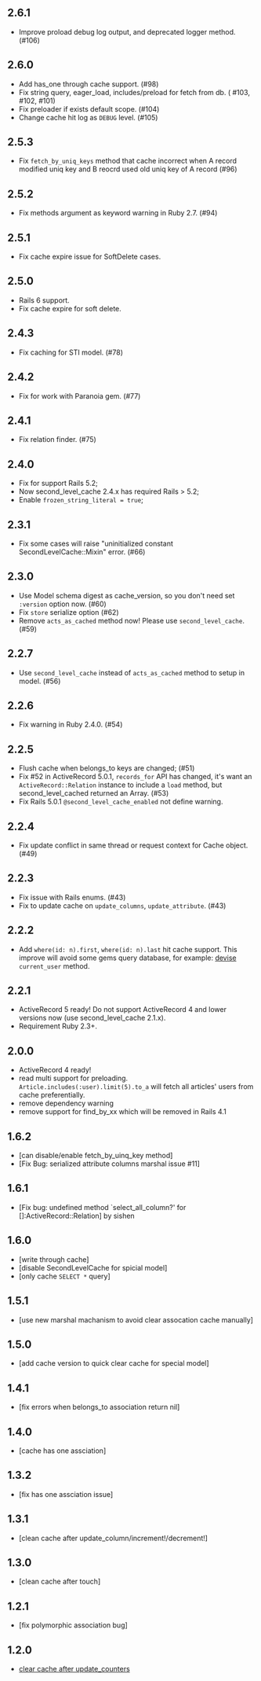 2.6.1
-------

- Improve proload debug log output, and deprecated logger method. (#106)

2.6.0
-------

- Add has_one through cache support. (#98)
- Fix string query, eager_load, includes/preload for fetch from db. ( #103, #102, #101)
- Fix preloader if exists default scope. (#104)
- Change cache hit log as `DEBUG` level. (#105)

2.5.3
-------

- Fix `fetch_by_uniq_keys` method that cache incorrect when A record modified uniq key and B reocrd used old uniq key of A record (#96)

2.5.2
-------

- Fix methods argument as keyword warning in Ruby 2.7. (#94)

2.5.1
-------

- Fix cache expire issue for SoftDelete cases.

2.5.0
-------

- Rails 6 support.
- Fix cache expire for soft delete.

2.4.3
-------

- Fix caching for STI model. (#78)

2.4.2
-------

- Fix for work with Paranoia gem. (#77)

2.4.1
-------

- Fix relation finder. (#75)

2.4.0
---------

- Fix for support Rails 5.2;
- Now second_level_cache 2.4.x has required Rails > 5.2;
- Enable `frozen_string_literal = true`;

2.3.1
-------

- Fix some cases will raise "uninitialized constant SecondLevelCache::Mixin" error. (#66)

2.3.0
-------

* Use Model schema digest as cache_version, so you don't need set `:version` option now. (#60)
* Fix `store` serialize option (#62)
* Remove `acts_as_cached` method now! Please use `second_level_cache`. (#59)

2.2.7
-------

* Use `second_level_cache` instead of `acts_as_cached` method to setup in model. (#56)

2.2.6
-------

* Fix warning in Ruby 2.4.0. (#54)

2.2.5
-------

* Flush cache when belongs_to keys are changed; (#51)
* Fix #52 in ActiveRecord 5.0.1, `records_for` API has changed, it's want an `ActiveRecord::Relation` instance to include a `load` method, but second_level_cached returned an Array. (#53)
* Fix Rails 5.0.1 `@second_level_cache_enabled` not define warning.

2.2.4
-------

* Fix update conflict in same thread or request context for Cache object. (#49)

2.2.3
-------

* Fix issue with Rails enums. (#43)
* Fix to update cache on `update_columns`, `update_attribute`. (#43)

2.2.2
-------

* Add `where(id: n).first`, `where(id: n).last` hit cache support. This improve will avoid some gems query database, for example: [devise](https://github.com/plataformatec/devise) `current_user` method.

2.2.1
-------

* ActiveRecord 5 ready! Do not support ActiveRecord 4 and lower versions now (use second_level_cache 2.1.x).
* Requirement Ruby 2.3+.

2.0.0
-------

* ActiveRecord 4 ready!
* read multi support for preloading. `Article.includes(:user).limit(5).to_a` will fetch all articles' users from cache preferentially.
* remove dependency warning
* remove support for find_by_xx which will be removed in Rails 4.1

1.6.2
-------

* [can disable/enable fetch_by_uinq_key method]
* [Fix Bug: serialized attribute columns marshal issue #11]

1.6.1
-------

* [Fix bug: undefined method `select_all_column?' for []:ActiveRecord::Relation] by sishen

1.6.0
-------

* [write through cache]
* [disable SecondLevelCache for spicial model]
* [only cache `SELECT *` query]

1.5.1
-------

* [use new marshal machanism to avoid clear assocation cache manually]

1.5.0
-------

* [add cache version to quick clear cache for special model]

1.4.1
-------

* [fix errors when belongs_to association return nil]

1.4.0
-------

* [cache has one assciation]

1.3.2
-------

* [fix has one assciation issue]

1.3.1
-------

* [clean cache after update_column/increment!/decrement!]

1.3.0
-------

* [clean cache after touch]

1.2.1
-------

* [fix polymorphic association bug]

1.2.0
-------

* [clear cache after update_counters](https://github.com/csdn-dev/second_level_cache/commit/240dde81199124092e0e8ad0500c167ac146e301)





